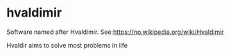 # hvaldimir
Software named after Hvaldimir. See:https://no.wikipedia.org/wiki/Hvaldimir

Hvaldir aims to solve most problems in life
